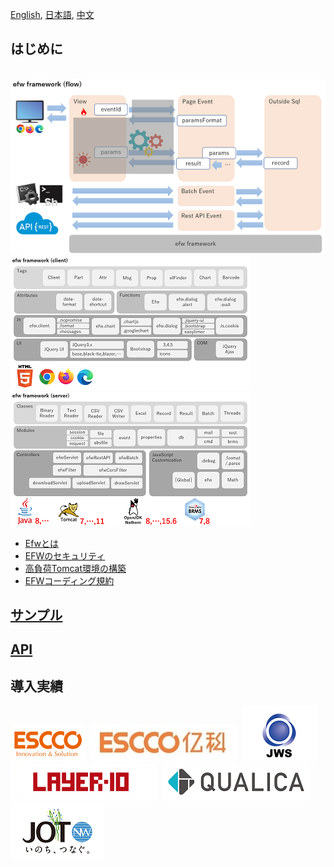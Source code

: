 [English](README.md), [日本語](README_J.md), [中文](README_C.md)

## はじめに

&nbsp;&nbsp;&nbsp;&nbsp;&nbsp;&nbsp;&nbsp;&nbsp;&nbsp;&nbsp;&nbsp;&nbsp;&nbsp;&nbsp;&nbsp;&nbsp;&nbsp;&nbsp;
[![Efw Flow](./docs/img/efw_flow.png)](./docs/img/efw_flow_org.png)<br>
[![Efw Client](./docs/img/efw_client.png)](./docs/img/efw_client_org.png)
[![Efw Server](./docs/img/efw_server.png)](./docs/img/efw_server_org.png)

* [Efwとは](https://efwgrp.github.io/efw4.X/index_j.html)
* [EFWのセキュリティ](https://efwgrp.github.io/efw4.X/security_j.html)
* [高負荷Tomcat環境の構築](https://efwgrp.github.io/efw4.X/highload_j.html)
* [EFWコーディング規約](https://qiita.com/Victory963/items/ec028606e382a1d3a174)

## [サンプル](https://efwgrp.github.io/efw4.X/examples_j.html)

## [API](https://efwgrp.github.io/efw4.X/j/api.html)

## 導入実績

[![ESCCO](docs/img/logos/escco.png)](https://www.escco.co.jp) 
[![YIKE](docs/img/logos/yike.jpg)](https://www.escco.com.cn) 
[![JWTS](docs/img/logos/jwts.png)](https://www.jwts.co.jp) 
[![LAYER10](docs/img/logos/layer10.png)](http://www.layer10.jp/) 
[![QUALICA](docs/img/logos/qualica.png)](https://www.qualica.co.jp/) 
[![JOT](docs/img/logos/jot.png)](https://www.jotnw.or.jp/)
